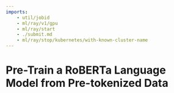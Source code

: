 ```yaml
---
imports:
    - util/jobid
    - ml/ray/v1/gpu
    - ml/ray/start
    - ./submit.md
    - ml/ray/stop/kubernetes/with-known-cluster-name
---
```


# Pre-Train a RoBERTa Language Model from Pre-tokenized Data

